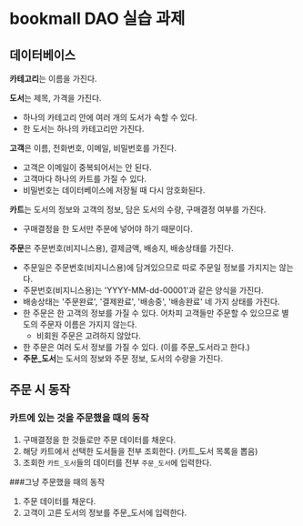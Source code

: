 # bookmall DAO 실습 과제

## 데이터베이스
**카테고리**는 이름을 가진다.

**도서**는 제목, 가격을 가진다.
- 하나의 카테고리 안에 여러 개의 도서가 속할 수 있다.
- 한 도서는 하나의 카테고리만 가진다.

**고객**은 이름, 전화번호, 이메일, 비밀번호를 가진다.
- 고객은 이메일이 중복되어서는 안 된다.
- 고객마다 하나의 카트를 가질 수 있다.
- 비밀번호는 데이터베이스에 저장될 때 다시 암호화된다.

**카트**는 도서의 정보와 고객의 정보, 담은 도서의 수량, 구매결정 여부를 가진다.
- 구매결정을 한 도서만 주문에 넣어야 하기 때문이다.

**주문**은 주문번호(비지니스용), 결제금액, 배송지, 배송상태를 가진다.
- 주문일은 주문번호(비지니스용)에 담겨있으므로 따로 주문일 정보를 가지지는 않는다.
- 주문번호(비지니스용)는 'YYYY-MM-dd-00001'과 같은 양식을 가진다.
- 배송상태는 '주문완료', '결제완료', '배송중', '배송완료' 네 가지 상태를 가진다.
- 한 주문은 한 고객의 정보를 가질 수 있다. 어차피 고객들만 주문할 수 있으므로 별도의 주문자 이름은 가지지 않는다.
   - 비회원 주문은 고려하지 않았다.
- 한 주문은 여러 도서 정보를 가질 수 있다. (이를 주문_도서라고 한다.)
- **주문_도서**는 도서의 정보와 주문 정보, 도서의 수량을 가진다.


## 주문 시 동작
### 카트에 있는 것을 주문했을 때의 동작
1. 구매결정을 한 것들로만 주문 데이터를 채운다.
2. 해당 카트에서 선택한 도서들을 전부 조회한다. (카트_도서 목록을 뽑음)
3. 조회한 `카트_도서`들의 데이터를 전부 `주문_도서`에 입력한다.

###그냥 주문했을 때의 동작
1. 주문 데이터를 채운다.
2. 고객이 고른 도서의 정보를 주문_도서에 입력한다.

